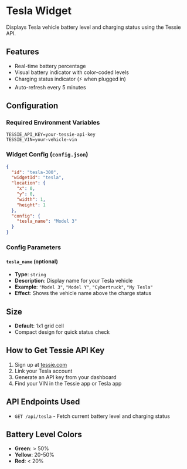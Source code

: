 # Tesla Widget

Displays Tesla vehicle battery level and charging status using the Tessie API.

## Features
- Real-time battery percentage
- Visual battery indicator with color-coded levels
- Charging status indicator (⚡ when plugged in)
- Auto-refresh every 5 minutes

## Configuration

### Required Environment Variables
```env
TESSIE_API_KEY=your-tessie-api-key
TESSIE_VIN=your-vehicle-vin
```

### Widget Config (`config.json`)
```json
{
  "id": "tesla-300",
  "widgetId": "tesla",
  "location": {
    "x": 0,
    "y": 0,
    "width": 1,
    "height": 1
  },
  "config": {
    "tesla_name": "Model 3"
  }
}
```

### Config Parameters

#### `tesla_name` (optional)
- **Type**: `string`
- **Description**: Display name for your Tesla vehicle
- **Example**: `"Model 3"`, `"Model Y"`, `"Cybertruck"`, `"My Tesla"`
- **Effect**: Shows the vehicle name above the charge status

## Size
- **Default**: 1x1 grid cell
- Compact design for quick status check

## How to Get Tessie API Key
1. Sign up at [tessie.com](https://tessie.com)
2. Link your Tesla account
3. Generate an API key from your dashboard
4. Find your VIN in the Tessie app or Tesla app

## API Endpoints Used
- `GET /api/tesla` - Fetch current battery level and charging status

## Battery Level Colors
- **Green**: > 50%
- **Yellow**: 20-50%
- **Red**: < 20%

